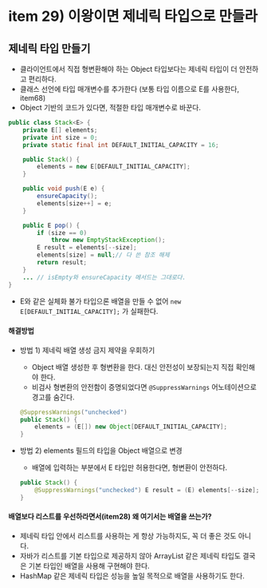 # item 29) 이왕이면 제네릭 타입으로 만들라

## **제네릭 타입 만들기**

* 클라이언트에서 직접 형변환해야 하는 Object 타입보다는 제네릭 타입이 더 안전하고 편리하다.
* 클래스 선언에 타입 매개변수를 추가한다 (보통 타입 이름으로 E를 사용한다, item68)
* Object 기반의 코드가 있다면, 적절한 타입 매개변수로 바꾼다.

```java
public class Stack<E> {
    private E[] elements;
    private int size = 0;
    private static final int DEFAULT_INITIAL_CAPACITY = 16;

    public Stack() {
        elements = new E[DEFAULT_INITIAL_CAPACITY];
    }

    public void push(E e) {
        ensureCapacity();
        elements[size++] = e;
    }

    public E pop() {
        if (size == 0)
            throw new EmptyStackException();
        E result = elements[--size];
        elements[size] = null;// 다 쓴 참조 해제
        return result;
    }
    ... // isEmpty와 ensureCapacity 메서드는 그대로다.
}
```

* E와 같은 실체화 불가 타입으론 배열을 만들 수 없어 `new E[DEFAULT_INITIAL_CAPACITY];` 가 실패한다.

#### **해결방법**

*   방법 1) 제네릭 배열 생성 금지 제약을 우회하기

    * Object 배열 생성한 후 형변환을 한다. 대신 안전성이 보장되는지 직접 확인해야 한다.
    * 비검사 형변환의 안전함이 증명되었다면 `@SuppressWarnings` 어노테이션으로 경고를 숨긴다.

    ```java
    @SuppressWarnings("unchecked")
    public Stack() {
        elements = (E[]) new Object[DEFAULT_INITIAL_CAPACITY];
    }
    ```
*   방법 2) elements 필드의 타입을 Object 배열으로 변경

    * 배열에 입력하는 부분에서 E 타입만 허용한다면, 형변환이 안전하다.

    ```java
    public Stack() {
        @SuppressWarnings("unchecked") E result = (E) elements[--size];
    }
    ```

#### **배열보다 리스트를 우선하라면서(item28) 왜 여기서는 배열을 쓰는가?**

* 제네릭 타입 안에서 리스트를 사용하는 게 항상 가능하지도, 꼭 더 좋은 것도 아니다.
* 자바가 리스트를 기본 타입으로 제공하지 않아 ArrayList 같은 제네릭 타입도 결국은 기본 타입인 배열을 사용해 구현해야 한다.
* HashMap 같은 제네릭 타입은 성능을 높일 목적으로 배열을 사용하기도 한다.
